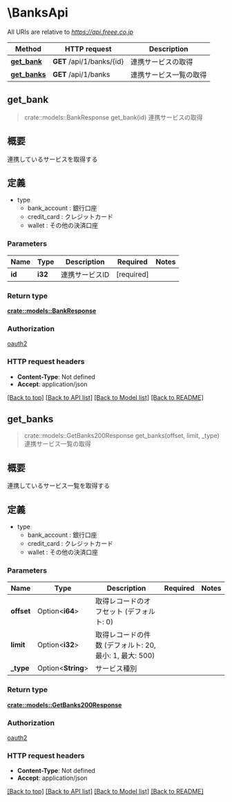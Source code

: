 # \BanksApi

All URIs are relative to *https://api.freee.co.jp*

Method | HTTP request | Description
------------- | ------------- | -------------
[**get_bank**](BanksApi.md#get_bank) | **GET** /api/1/banks/{id} | 連携サービスの取得
[**get_banks**](BanksApi.md#get_banks) | **GET** /api/1/banks | 連携サービス一覧の取得



## get_bank

> crate::models::BankResponse get_bank(id)
連携サービスの取得

 <h2 id=\"\">概要</h2>  <p>連携しているサービスを取得する</p>  <h2 id=\"_2\">定義</h2>  <ul> <li>type <ul> <li>bank_account : 銀行口座</li>  <li>credit_card : クレジットカード</li>  <li>wallet : その他の決済口座</li> </ul> </li> </ul>

### Parameters


Name | Type | Description  | Required | Notes
------------- | ------------- | ------------- | ------------- | -------------
**id** | **i32** | 連携サービスID | [required] |

### Return type

[**crate::models::BankResponse**](bankResponse.md)

### Authorization

[oauth2](../README.md#oauth2)

### HTTP request headers

- **Content-Type**: Not defined
- **Accept**: application/json

[[Back to top]](#) [[Back to API list]](../README.md#documentation-for-api-endpoints) [[Back to Model list]](../README.md#documentation-for-models) [[Back to README]](../README.md)


## get_banks

> crate::models::GetBanks200Response get_banks(offset, limit, _type)
連携サービス一覧の取得

 <h2 id=\"\">概要</h2>  <p>連携しているサービス一覧を取得する</p>  <h2 id=\"_2\">定義</h2>  <ul> <li>type <ul> <li>bank_account : 銀行口座</li>  <li>credit_card : クレジットカード</li>  <li>wallet : その他の決済口座</li> </ul> </li> </ul>

### Parameters


Name | Type | Description  | Required | Notes
------------- | ------------- | ------------- | ------------- | -------------
**offset** | Option<**i64**> | 取得レコードのオフセット (デフォルト: 0) |  |
**limit** | Option<**i32**> | 取得レコードの件数 (デフォルト: 20, 最小: 1, 最大: 500) |  |
**_type** | Option<**String**> | サービス種別 |  |

### Return type

[**crate::models::GetBanks200Response**](get_banks_200_response.md)

### Authorization

[oauth2](../README.md#oauth2)

### HTTP request headers

- **Content-Type**: Not defined
- **Accept**: application/json

[[Back to top]](#) [[Back to API list]](../README.md#documentation-for-api-endpoints) [[Back to Model list]](../README.md#documentation-for-models) [[Back to README]](../README.md)

